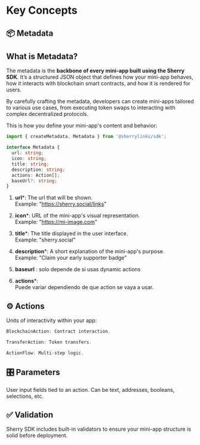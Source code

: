  # Key Concepts

 ## 📦 Metadata

## What is Metadata?


The metadata is the **backbone of every mini-app built using the Sherry SDK**. It’s a structured JSON object that defines how your mini-app behaves, how it interacts with blockchain smart contracts, and how it is rendered for users.


By carefully crafting the metadata, developers can create mini-apps tailored to various use cases, from executing token swaps to interacting with complex decentralized protocols.


This is how you define your mini-app's content and behavior:

```typescript
import { createMetadata, Metadata } from '@sherrylinks/sdk';

interface Metadata {
  url: string;
  icon: string;
  title: string;
  description: string;
  actions: Action[];
  baseUrl?: string;
}
```

1. **url***: The url that will be shown.<br/>
 Example: "https://sherry.social/links"

2. **icon***: URL of the mini-app's visual representation. <br/>
Example: "https://mi-image.com"

3. **title***: The title displayed in the user interface. <br/>
Example: "sherry.social"

4. **description***: A short explanation of the mini-app's purpose. <br/>
Example: "Claim your early supporter badge"

5. **baseurl** : solo depende de si usas dynamic actions

6. **actions***: <br/>
Puede variar dependiendo de que action se vaya a usar. 

       

 ## ⚙️ Actions

Units of interactivity within your app:

```typescript
BlockchainAction: Contract interaction.

TransferAction: Token transfers.

ActionFlow: Multi-step logic.
```
## 🎛️ Parameters

User input fields tied to an action. Can be text, addresses, booleans, selections, etc.

## ✅ Validation

Sherry SDK includes built-in validators to ensure your mini-app structure is solid before deployment.


